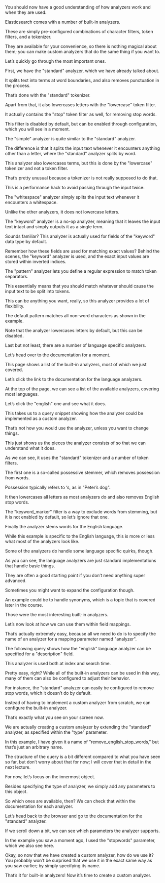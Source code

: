 You should now have a good understanding of how analyzers work and when they are used.

Elasticsearch comes with a number of built-in analyzers.

These are simply pre-configured combinations of character filters, token filters, and a tokenizer.

They are available for your convenience, so there is nothing magical about them; you can  make custom analyzers that do the same thing if you want to.

Let’s quickly go through the most important ones.

First, we have the "standard" analyzer, which we have already talked about.

It splits text into terms at word boundaries, and also removes punctuation in the process.

That’s done with the "standard" tokenizer.

Apart from that, it also lowercases letters with the "lowercase" token filter.

It actually contains the "stop" token filter as well, for removing stop words.

This filter is disabled by default, but can be enabled through configuration, which you  will see in a moment.

The "simple" analyzer is quite similar to the "standard" analyzer.

The difference is that it splits the input text whenever it encounters anything other  than a letter, where the "standard" analyzer splits by word.

This analyzer also lowercases terms, but this is done by the "lowercase" tokenizer and  not a token filter.

That’s pretty unusual because a tokenizer is not really supposed to do that.

This is a performance hack to avoid passing through the input twice.

The "whitespace" analyzer simply splits the input text whenever it encounters a whitespace.

Unlike the other analyzers, it does not lowercase letters.

The "keyword" analyzer is a no-op analyzer, meaning that it leaves the input text intact  and simply outputs it as a single term.

Sounds familiar?  This analyzer is actually used for fields of the "keyword" data type by default.

Remember how these fields are used for matching exact values?  Behind the scenes, the "keyword" analyzer is used, and the exact input values are stored  within inverted indices.

The "pattern" analyzer lets you define a regular expression to match token separators.

This essentially means that you should match whatever should cause the input text to be  split into tokens.

This can be anything you want, really, so this analyzer provides a lot of flexibility.

The default pattern matches all non-word characters as shown in the example.

Note that the analyzer lowercases letters by default, but this can be disabled.

Last but not least, there are a number of language specific analyzers.

Let’s head over to the documentation for a moment.

This page shows a list of the built-in analyzers, most of which we just covered.

Let’s click the link to the documentation for the language analyzers.

At the top of the page, we can see a list of the available analyzers, covering most languages.

Let’s click the "english" one and see what it does.

This takes us to a query snippet showing how the analyzer could be implemented as a custom analyzer.

That’s not how you would use the analyzer, unless you want to change things.

This just shows us the pieces the analyzer consists of so that we can understand what  it does.

As we can see, it uses the "standard" tokenizer and a number of token filters.

The first one is a so-called possessive stemmer, which removes possession from words.

Possession typically refers to ‘s, as in "Peter’s dog".

It then lowercases all letters as most analyzers do and also removes English stop words.

The "keyword_marker" filter is a way to exclude words from stemming, but it is not  enabled by default, so let’s ignore that one.

Finally the analyzer stems words for the English language.

While this example is specific to the English language, this is more or less what most of  the analyzers look like.

Some of the analyzers do handle some language specific quirks, though.

As you can see, the language analyzers are just standard implementations that handle  basic things.

They are often a good starting point if you don’t need anything super advanced.

Sometimes you might want to expand the configuration though.

An example could be to handle synonyms, which is a topic that is covered later in the course.

Those were the most interesting built-in analyzers.

Let’s now look at how we can use them within field mappings.

That’s actually extremely easy, because all we need to do is to specify the name of  an analyzer for a mapping parameter named "analyzer".

The following query shows how the "english" language analyzer can be specified for a "description" field.

This analyzer is used both at index and search time.

Pretty easy, right?  While all of the built-in analyzers can be used in this way, many of them can also be  configured to adjust their behavior.

For instance, the "standard" analyzer can easily be configured to remove stop words,  which it doesn’t do by default.

Instead of having to implement a custom analyzer from scratch, we can configure the built-in analyzer.

That’s exactly what you see on your screen now.

We are actually creating a custom analyzer by extending the "standard" analyzer,  as specified within the "type" parameter.

In this example, I have given it a name of "remove_english_stop_words," but that’s  just an arbitrary name.

The structure of the query is a bit different compared to what you have seen so far, but  don’t worry about that for now; I will cover that in detail in the next lecture.

For now, let’s focus on the innermost object.

Besides specifying the type of analyzer, we simply add any parameters to this object.

So which ones are available, then?  We can check that within the documentation for each analyzer.

Let’s head back to the browser and go to the documentation for the "standard" analyzer.

If we scroll down a bit, we can see which parameters the analyzer supports.

In the example you saw a moment ago, I used the "stopwords" parameter, which we also see here.

Okay, so now that we have created a custom analyzer, how do we use it?  You probably won’t be surprised that we use it in the exact same way as you saw earlier;  by simply specifying its name.

That’s it for built-in analyzers!  Now it’s time to create a custom analyzer.

